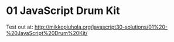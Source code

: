 # 01 JavaScript Drum Kit

Test out at: http://mikkopiuhola.org/javascript30-solutions/01%20-%20JavaScript%20Drum%20Kit/
